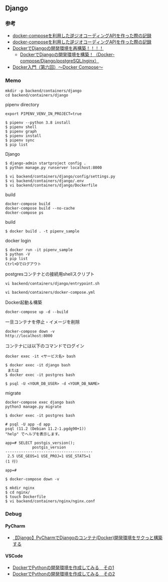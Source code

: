 Django
----

### 参考
* [docker-composeを利用した逆ジオコーディングAPIを作った際の記録](https://qiita.com/nc30mtd/items/d7baa8f45b7b1ee9d25c)
* [docker-composeを利用した逆ジオコーディングAPIを作った際の記録](https://qiita.com/nc30mtd/items/d7baa8f45b7b1ee9d25c)
* [DockerでDjangoの開発環境を再構築！！！！](https://qiita.com/nokonoko_1203/items/e345f899ac9ac700d6a8)
    * [DockerでDjangoの開発環境を構築！（Docker-compose/Django/postgreSQL/nginx）](https://qiita.com/nokonoko_1203/items/242367a83c313a5e46bf)
* [Docker入門（第六回）〜Docker Compose〜](https://knowledge.sakura.ad.jp/16862/)

### Memo

```
mkdir -p backend/containers/django
cd backend/containers/django
```

pipenv directory
```
export PIPENV_VENV_IN_PROJECT=true
```

```
$ pipenv --python 3.8 install
$ pipenv shell
$ pipenv graph
$ pipenv install
$ pipenv sync
$ pip list
```

Django
```
$ django-admin startproject config .
$ python manage.py runserver localhost:8000
```

```
$ vi backend/containers/django/config/settings.py
$ vi backend/containers/django/.env
$ vi backend/containers/django/Dockerfile
```

build
```
docker-compose build
docker-compose build --no-cache
docker-compose ps
```

build
```
$ docker build . -t pipenv_sample
```

docker login
```
$ docker run -it pipenv_sample
$ python -V
$ pip list
Ctrl+Dでログアウト
```

postgresコンテナとの接続用shellスクリプト
```
vi backend/containers/django/entrypoint.sh
```

```
vi backend/containers/docker-compose.yml
```

Docker起動＆構築
```
docker-compose up -d --build
```

一旦コンテナを停止・イメージを削除
```
docker-compose down -v
http://localhost:8000
```

コンテナには以下のコマンドでログイン
```
docker exec -it <サービス名> bash
```

```
$ docker exec -it django bash
 または
$ docker exec -it postgres bash

$ psql -U <YOUR_DB_USER> -d <YOUR_DB_NAME>
```

migrate
```
docker-compose exec django bash
python3 manage.py migrate
```


```
$ docker exec -it postgres bash

# psql -U app -d app
psql (11.2 (Debian 11.2-1.pgdg90+1))
"help" でヘルプを表示します。

app=# SELECT postgis_version();
            postgis_version
---------------------------------------
 2.5 USE_GEOS=1 USE_PROJ=1 USE_STATS=1
(1 行)

app=#
```

```
$ docker-compose down -v
```


```
$ mkdir nginx
$ cd nginx/
$ touch Dockerfile
$ vi backend/containers/nginx/nginx.conf
```


### Debug

#### PyCharm

* [【Django】PyCharmでDjangoのコンテナ(Docker)開発環境をサクっと構築する](https://qiita.com/thim/items/82678e1cd59c925846b4)

#### VSCode

* [DockerでPythonの開発環境を作成してみる　その1](https://ittech-nsnl.hatenablog.com/entry/2019/11/12/233136)
* [DockerでPythonの開発環境を作成してみる　その2](https://ittech-nsnl.hatenablog.com/entry/2019/11/20/233219)

